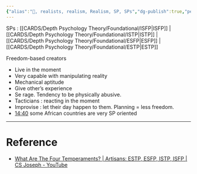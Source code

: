 ```yaml
---
{"alias":"🧰, realists, realism, Realism, SP, SPs","dg-publish":true,"permalink":"/cards/depth-psychology-theory/artisan/","dgPassFrontmatter":true,"created":"2023-01-12T14:31:57.865+01:00","updated":"2023-05-24T15:45:48.883+02:00"}
---
```



SPs : [[CARDS/Depth Psychology Theory/Foundational/ISFP\|ISFP]] | [[CARDS/Depth Psychology Theory/Foundational/ISTP\|ISTP]] | [[CARDS/Depth Psychology Theory/Foundational/ESFP\|ESFP]] | [[CARDS/Depth Psychology Theory/Foundational/ESTP\|ESTP]] 

Freedom-based creators
- Live in the moment 
- Very capable with manipulating reality
- Mechanical aptitude 
- Give other’s experience 
- Se rage. Tendency to be physically abusive. 
- Tacticians : reacting in the moment 
- Improvise : let their day happen to them. Planning = less freedom. 
- [14:40](https://www.youtube.com/watch?v=heBzJzV8ExA&t=880s) some African countries are very SP oriented

---
# Reference 
- [What Are The Four Temperaments? | Artisans: ESTP, ESFP, ISTP, ISFP | CS Joseph - YouTube](https://www.youtube.com/watch?v=71oiEacnpuE)